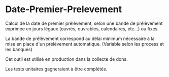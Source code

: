 # Date-Premier-Prelevement
Calcul de la date de premier prélèvement, selon une bande de prélèvement exprimée en jours légaux (ouvrés, ouvrables, calendaires, etc...) ou fixes.

La bande de prélèvement correspond au délai minimum nécessaire à la mise en place d'un prélèvement automatique. (Variable selon les process et les banques)

Cet outil est utilisé en production dans la collecte de dons.

Les tests unitaires gagneraient à être complétés.
